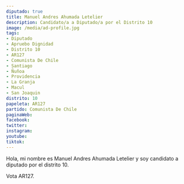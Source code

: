 ```yaml
---
diputado: true
title: Manuel Andres Ahumada Letelier
description: Candidato/a a Diputado/a por el Distrito 10
image: /media/ad-profile.jpg
tags:
- Diputado
- Apruebo Dignidad
- Distrito 10
- AR127
- Comunista De Chile
- Santiago
- Ñuñoa
- Providencia
- La Granja
- Macul
- San Joaquin
distrito: 10
papeleta: AR127
partido: Comunista De Chile
paginaWeb:
facebook:
twitter:
instagram:
youtube:
tiktok:
---
```

Hola, mi nombre es Manuel Andres Ahumada Letelier y soy candidato a diputado por el distrito 10.

Vota AR127.
